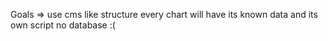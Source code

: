 Goals =>
use cms like structure
every chart will have its known data and its own script
no database :(


